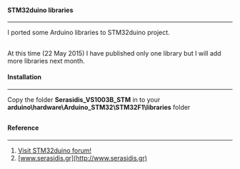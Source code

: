 #### STM32duino libraries
---
I ported some Arduino libraries to STM32duino project.

##
At this time (22 May 2015) I have published only one library but I will add more libraries next month.


#### Installation
---
Copy the folder **Serasidis_VS1003B_STM** in to your **arduino\hardware\Arduino_STM32\STM32F1\libraries** folder

## 


#### Reference
----
1. [Visit STM32duino forum!][A]
2. [www.serasidis.gr](http://www.serasidis.gr)

[A]:http://www.stm32duino.com

